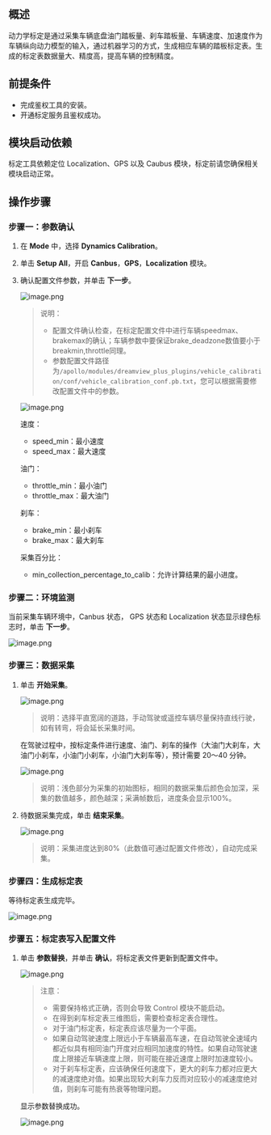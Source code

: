 ## 概述

动力学标定是通过采集车辆底盘油门踏板量、刹车踏板量、车辆速度、加速度作为车辆纵向动力模型的输入，通过机器学习的方式，生成相应车辆的踏板标定表。生成的标定表数据量大、精度高，提高车辆的控制精度。

## 前提条件

- 完成鉴权工具的安装。
- 开通标定服务且鉴权成功。


## 模块启动依赖

标定工具依赖定位 Localization、GPS 以及 Caubus 模块，标定前请您确保相关模块启动正常。

## 操作步骤

### 步骤一：参数确认

1. 在 **Mode** 中，选择 **Dynamics Calibration**。
2. 单击 **Setup All**，开启 **Canbus**，**GPS**，**Localization** 模块。

4. 确认配置文件参数，并单击 **下一步**。

   ![image.png](https://bce.bdstatic.com/doc/Apollo-Homepage-Document/Apollo_Studio/image_bb6b520.png)

    >说明：
    >- 配置文件确认检查，在标定配置文件中进行车辆speedmax、brakemax的确认；车辆参数中要保证brake_deadzone数值要小于breakmin,throttle同理。
    >- 参数配置文件路径为`/apollo/modules/dreamview_plus_plugins/vehicle_calibration/conf/vehicle_calibration_conf.pb.txt`，您可以根据需要修改配置文件中的参数。
    
    ![image.png](https://bce.bdstatic.com/doc/Apollo-Homepage-Document/Apollo_Studio/image_4a0881a.png)
    
    速度：
    - speed_min：最小速度
    - speed_max：最大速度
    
    油门：
    - throttle_min：最小油门
    - throttle_max：最大油门
    
    刹车：
    - brake_min：最小刹车
    - brake_max：最大刹车
    
    采集百分比：
    - min_collection_percentage_to_calib：允许计算结果的最小进度。

### 步骤二：环境监测

当前采集车辆环境中，Canbus 状态， GPS 状态和 Localization 状态显示绿色标志时，单击 **下一步**。

![image.png](https://bce.bdstatic.com/doc/Apollo-Homepage-Document/Apollo_Studio/image_2119922.png)

### 步骤三：数据采集

1. 单击 **开始采集**。

   ![image.png](https://bce.bdstatic.com/doc/Apollo-Homepage-Document/Apollo_Studio/image_0ea9354.png)

   >说明：选择平直宽阔的道路，手动驾驶或遥控车辆尽量保持直线行驶，如有转弯，将会延长采集时间。
  
   在驾驶过程中，按标定条件进行速度、油门、刹车的操作（大油门大刹车，大油门小刹车，小油门小刹车，小油门大刹车等），预计需要 20～40 分钟。
   
   ![image.png](https://bce.bdstatic.com/doc/Apollo-Homepage-Document/Apollo_Studio/image_f94c00d.png)
   
   >说明：浅色部分为采集的初始图标，相同的数据采集后颜色会加深，采集的数值越多，颜色越深；采满帧数后，进度条会显示100%。
   
2. 待数据采集完成，单击 **结束采集**。

   ![image.png](https://bce.bdstatic.com/doc/Apollo-Homepage-Document/Apollo_Studio/image_62b09c5.png)
   
   
   >说明：采集进度达到80%（此数值可通过配置文件修改），自动完成采集。

   

### 步骤四：生成标定表

等待标定表生成完毕。

![image.png](https://bce.bdstatic.com/doc/Apollo-Homepage-Document/Apollo_Studio/image_eca3a8f.png)

### 步骤五：标定表写入配置文件


1. 单击 **参数替换**，并单击 **确认**，将标定表文件更新到配置文件中。

   ![image.png](https://bce.bdstatic.com/doc/Apollo-Homepage-Document/Apollo_Studio/image_59b54d7.png)

   >注意：
   >- 需要保持格式正确，否则会导致 Control 模块不能启动。
   >- 在得到刹车标定表三维图后，需要检查标定表合理性。
   >- 对于油门标定表，标定表应该尽量为一个平面。
   >- 如果自动驾驶速度上限远小于车辆最高车速，在自动驾驶全速域内都近似具有相同油门开度对应相同加速度的特性。如果自动驾驶速度上限接近车辆速度上限，则可能在接近速度上限时加速度较小。
   >- 对于刹车标定表，应该确保任何速度下，更大的刹车力都对应更大的减速度绝对值。如果出现较大刹车力反而对应较小的减速度绝对值，则刹车可能有热衰等物理问题。

   显示参数替换成功。
   
   ![image.png](https://bce.bdstatic.com/doc/Apollo-Homepage-Document/Apollo_Studio/image_3ca3f85.png)

 
   
    
